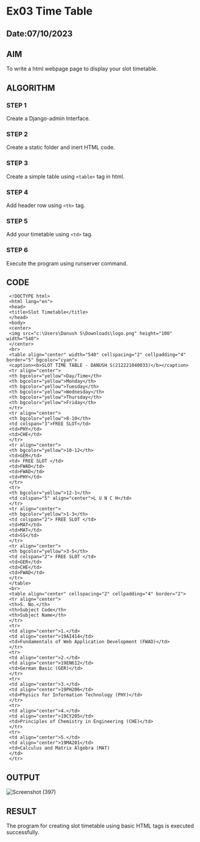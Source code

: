 # Ex03 Time Table

## Date:07/10/2023

## AIM
To write a html webpage page to display your slot timetable.

## ALGORITHM
### STEP 1
Create a Django-admin Interface.

### STEP 2
Create a static folder and inert HTML code.

### STEP 3
Create a simple table using ```<table>``` tag in html.

### STEP 4
Add header row using ```<th>``` tag.

### STEP 5
Add your timetable using ```<td>``` tag.

### STEP 6
Execute the program using runserver command.

## CODE

     <!DOCTYPE html>
     <html lang="en">
     <head>
     <title>Slot Timetable</title>
     </head>
     <body>
     <center>
     <img src="c:\Users\Danush S\Downloads\logo.png" height="100" width="540">
     </center>
     <br>
     <table align="center" width="540" cellspacing="2" cellpadding="4" border="5" bgcolor="cyan">
     <caption><b>SLOT TIME TABLE - DANUSH S(212221040033)</b></caption>
     <tr align="center">
     <th bgcolor="yellow">Day/Time</th>
     <th bgcolor="yellow">Monday</th>
     <th bgcolor="yellow">Tuesday</th>
     <th bgcolor="yellow">Wednesday</th>
     <th bgcolor="yellow">Thursday</th>
     <th bgcolor="yellow">Friday</th>
     </tr>
     <tr align="center">
     <th bgcolor="yellow">8-10</th>
     <td colspan="3">FREE SLOT</td>
     <td>PHY</td>
     <td>CHE</td>
     </tr>
     <tr align="center">
     <th bgcolor="yellow">10-12</th>
     <td>GER</td>
     <td> FREE SLOT </td>
     <td>FWAD</td>
     <td>FWAD</td>
     <td>PHY</td>
     </tr>
     <tr>
     <th bgcolor="yellow">12-1</th>
     <td colspan="5" align="center">L U N C H</td>
     </tr>
     <tr align="center">
     <th bgcolor="yellow">1-3</th>
     <td colspan="2"> FREE SLOT </td>
     <td>MAT</td>
     <td>MAT</td>
     <td>SS</td>
     </tr>
     <tr align="center">
     <th bgcolor="yellow">3-5</th>
     <td colspan="2"> FREE SLOT </td>
     <td>GER</td>
     <td>CHE</td>
     <td>FWAD</td>
     </tr>
     </table>
     <br>
     <table align="center" cellspacing="2" cellpadding="4" border="2">
     <tr align="center">
     <th>S. No.</th>
     <th>Subject Code</th>
     <th>Subject Name</th>
     </tr>
     <tr>
     <td align="center">1.</td>
     <td align="center">19AI414</td>
     <td>Fundamentals of Web Application Development (FWAD)</td>
     </tr>
     <tr>
     <td align="center">2.</td>
     <td align="center">19EN612</td>
     <td>German Basic (GER)</td>
     </tr>
     <tr>
     <td align="center">3.</td>
     <td align="center">19PH206</td>
     <td>Physics for Information Technology (PHY)</td>
     </tr>
     <tr>
     <td align="center">4.</td>
     <td align="center">19CY205</td>
     <td>Principles of Chemistry in Engineering (CHE)</td>
     </tr>
     <tr>
     <td align="center">5.</td>
     <td align="center">19MA201</td>
     <td>Calculus and Matrix Algebra (MAT)  
     </td>
     </tr>
  
## OUTPUT
![Screenshot (397)](https://github.com/danush564/slot/assets/98585166/1978f4fc-502e-4f42-b371-0b5d6e492633)



## RESULT
The program for creating slot timetable using basic HTML tags is executed successfully.
